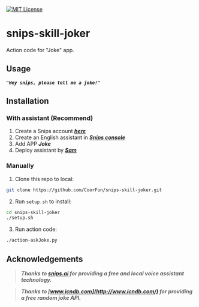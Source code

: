 [![MIT License](https://img.shields.io/badge/license-MIT-blue.svg)](https://github.com/CoorFun/snips-skill-joker/blob/master/LICENSE)

# snips-skill-joker

Action code for "Joke" app.

## Usage

***```"Hey snips, please tell me a joke!"```***

## Installation

### With assistant (Recommend)

1. Create a Snips account ***[here](https://console.snips.ai/?ref=Qr4Gq17mkPk)***
2. Create an English assistant in ***[Snips console](https://console.snips.ai/)***
3. Add APP ***Joke***
4. Deploy assistant by ***[Sam](https://snips.gitbook.io/documentation/console/deploy-your-assistant)***

### Manually

1. Clone this repo to local:

```bash
git clone https://github.com/CoorFun/snips-skill-joker.git
```

2. Run `setup.sh` to install:

```bash
cd snips-skill-joker
./setup.sh
```

3. Run action code:

```bash
./action-askJoke.py
```

## Acknowledgements

> ***Thanks to [snips.ai](https://snips.ai/) for providing a free and local voice assistant technology.***

> ***Thanks to [www.icndb.com](http://www.icndb.com/) for providing a free random joke API.***